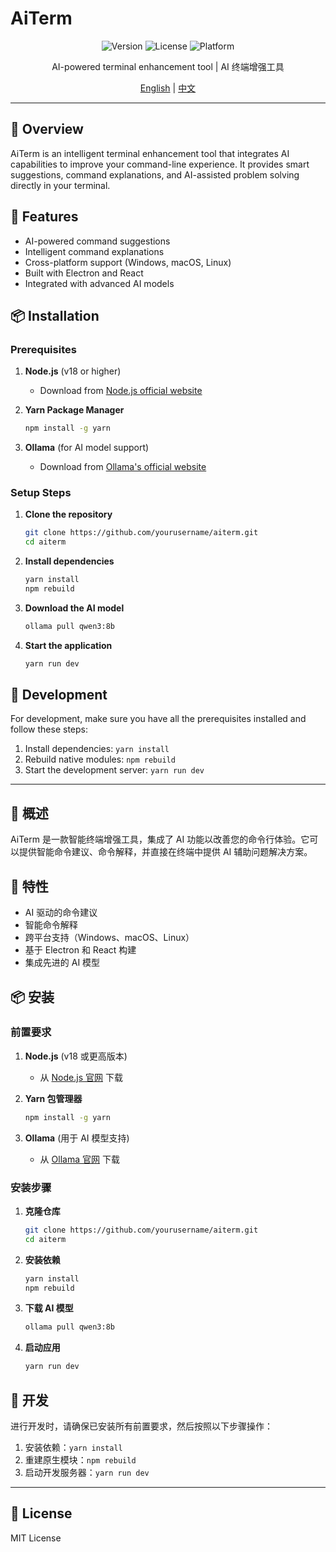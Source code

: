 # AiTerm

<div align="center">

![Version](https://img.shields.io/badge/version-0.0.0-blue.svg)
![License](https://img.shields.io/badge/license-MIT-green.svg)
![Platform](https://img.shields.io/badge/platform-Windows%20%7C%20macOS%20%7C%20Linux-lightgrey.svg)

AI-powered terminal enhancement tool | AI 终端增强工具

[English](#english) | [中文](#中文)

</div>

---

<a id="english"></a>
## 🌟 Overview

AiTerm is an intelligent terminal enhancement tool that integrates AI capabilities to improve your command-line experience. It provides smart suggestions, command explanations, and AI-assisted problem solving directly in your terminal.

## 🚀 Features

- AI-powered command suggestions
- Intelligent command explanations
- Cross-platform support (Windows, macOS, Linux)
- Built with Electron and React
- Integrated with advanced AI models

## 📦 Installation

### Prerequisites

1. **Node.js** (v18 or higher)
   - Download from [Node.js official website](https://nodejs.org/)

2. **Yarn Package Manager**
   ```bash
   npm install -g yarn
   ```

3. **Ollama** (for AI model support)
   - Download from [Ollama's official website](https://ollama.com/download)

### Setup Steps

1. **Clone the repository**
   ```bash
   git clone https://github.com/yourusername/aiterm.git
   cd aiterm
   ```

2. **Install dependencies**
   ```bash
   yarn install
   npm rebuild
   ```

3. **Download the AI model**
   ```bash
   ollama pull qwen3:8b
   ```

4. **Start the application**
   ```bash
   yarn run dev
   ```

## 🔧 Development

For development, make sure you have all the prerequisites installed and follow these steps:

1. Install dependencies: `yarn install`
2. Rebuild native modules: `npm rebuild`
3. Start the development server: `yarn run dev`

---

<a id="中文"></a>
## 🌟 概述

AiTerm 是一款智能终端增强工具，集成了 AI 功能以改善您的命令行体验。它可以提供智能命令建议、命令解释，并直接在终端中提供 AI 辅助问题解决方案。

## 🚀 特性

- AI 驱动的命令建议
- 智能命令解释
- 跨平台支持（Windows、macOS、Linux）
- 基于 Electron 和 React 构建
- 集成先进的 AI 模型

## 📦 安装

### 前置要求

1. **Node.js** (v18 或更高版本)
   - 从 [Node.js 官网](https://nodejs.org/) 下载

2. **Yarn 包管理器**
   ```bash
   npm install -g yarn
   ```

3. **Ollama** (用于 AI 模型支持)
   - 从 [Ollama 官网](https://ollama.com/download) 下载

### 安装步骤

1. **克隆仓库**
   ```bash
   git clone https://github.com/yourusername/aiterm.git
   cd aiterm
   ```

2. **安装依赖**
   ```bash
   yarn install
   npm rebuild
   ```

3. **下载 AI 模型**
   ```bash
   ollama pull qwen3:8b
   ```

4. **启动应用**
   ```bash
   yarn run dev
   ```

## 🔧 开发

进行开发时，请确保已安装所有前置要求，然后按照以下步骤操作：

1. 安装依赖：`yarn install`
2. 重建原生模块：`npm rebuild`
3. 启动开发服务器：`yarn run dev`

---

## 📝 License

MIT License